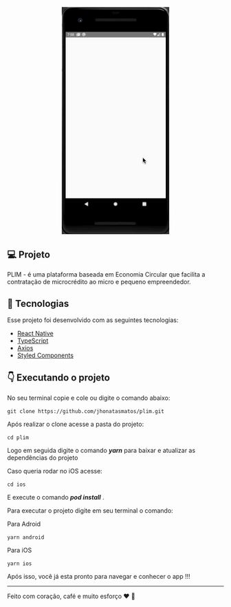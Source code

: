 <div align="center">
  <img alt="plim gif" title="Gif App" src=".github/plim.gif" width='250px'/>
</div>  

## :computer: Projeto

PLIM - é uma plataforma baseada em Economia Circular que facilita a contratação de microcrédito ao micro e pequeno empreendedor.

## :pushpin: Tecnologias

Esse projeto foi desenvolvido com as seguintes tecnologias:

- [React Native](https://reactnative.dev/)
- [TypeScript](https://www.typescriptlang.org/)
- [Axios](https://github.com/axios/axios)
- [Styled Components](https://styled-components.com/)


## :point_down: Executando o projeto

No seu terminal copie e cole ou digite o comando abaixo:

```git
git clone https://github.com/jhonatasmatos/plim.git
````

Após realizar o clone acesse a pasta do projeto:

```git
cd plim
````

Logo em seguida digite o comando __*yarn*__ para baixar e atualizar as dependências do projeto

Caso queria rodar no iOS acesse:

```terminal
cd ios
````

E execute o comando __*pod install*__ .

Para executar o projeto digite em seu terminal o comando:

Para Adroid
```terminal
yarn android
````

Para iOS
```terminal
yarn ios
````

Após isso, você já esta pronto para navegar e conhecer o app !!!

---
Feito com coração, café e muito esforço :heart: :rocket: